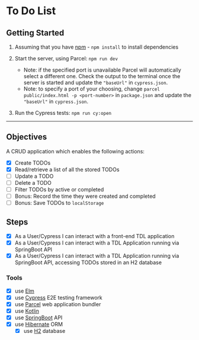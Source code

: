 # To Do List 

## Getting Started
1. Assuming that you have [npm](https://www.npmjs.com/) - `npm install` to install dependencies
2. Start the server, using Parcel: `npm run dev`

    * Note: if the specified port is unavailable Parcel will automatically select a different one. Check the output to the terminal once the server is started and update the `"baseUrl"` in `cypress.json`.  
    * Note: to specify a port of your choosing, change `parcel public/index.html -p <port-number>` in `package.json` and update the `"baseUrl"` in `cypress.json`.  

3. Run the Cypress tests: `npm run cy:open`
___
## Objectives

A CRUD application which enables the following actions:
- [x] Create TODOs
- [x] Read/retrieve a list of all the stored TODOs
- [ ] Update a TODO
- [ ] Delete a TODO
- [ ] Filter TODOs by active or completed
- [ ] Bonus: Record the time they were created and completed
- [ ] Bonus: Save TODOs to `localStorage`

## Steps
- [x] As a User/Cypress I can interact with a front-end TDL application
- [x] As a User/Cypress I can interact with a TDL Application running via SpringBoot API
- [x] As a User/Cypress I can interact with a TDL Application running via SpringBoot API, accessing TODOs stored in an H2 database

### Tools
- [x] use [Elm](https://elm-lang.org/)
- [x] use [Cypress](https://www.cypress.io/) E2E testing framework
- [x] use [Parcel](https://parceljs.org/) web application bundler
- [x] use [Kotlin](https://kotlinlang.org/)
- [x] use [SpringBoot](https://spring.io/projects/spring-boot) API
- [x] use [Hibernate](https://hibernate.org/) ORM
    - [x]  use [H2](https://www.h2database.com/html/main.html) database
